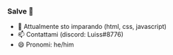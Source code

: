 ### Salve 👋

- 🌱 Attualmente sto imparando (html, css, javascript)
- 📫 Contattami (discord: Luiss#8776)
- 😄 Pronomi: he/him
